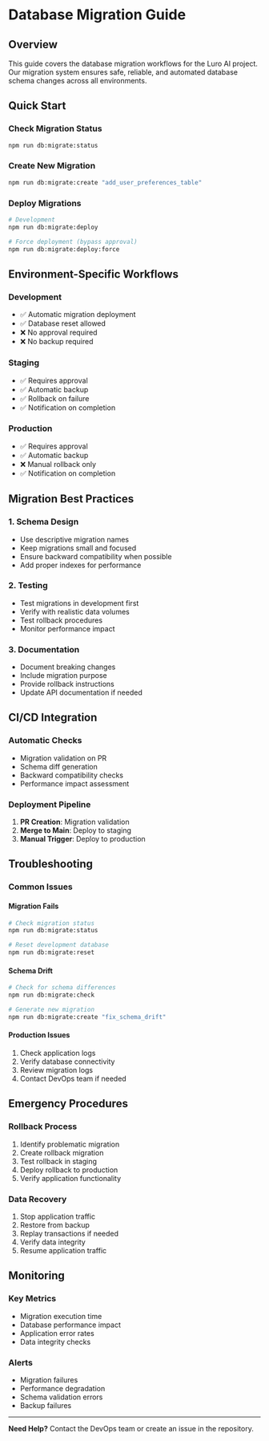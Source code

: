 # Database Migration Guide

## Overview

This guide covers the database migration workflows for the Luro AI project. Our migration system ensures safe, reliable, and automated database schema changes across all environments.

## Quick Start

### Check Migration Status
```bash
npm run db:migrate:status
```

### Create New Migration
```bash
npm run db:migrate:create "add_user_preferences_table"
```

### Deploy Migrations
```bash
# Development
npm run db:migrate:deploy

# Force deployment (bypass approval)
npm run db:migrate:deploy:force
```

## Environment-Specific Workflows

### Development
- ✅ Automatic migration deployment
- ✅ Database reset allowed
- ❌ No approval required
- ❌ No backup required

### Staging
- ✅ Requires approval
- ✅ Automatic backup
- ✅ Rollback on failure
- ✅ Notification on completion

### Production
- ✅ Requires approval
- ✅ Automatic backup
- ❌ Manual rollback only
- ✅ Notification on completion

## Migration Best Practices

### 1. Schema Design
- Use descriptive migration names
- Keep migrations small and focused
- Ensure backward compatibility when possible
- Add proper indexes for performance

### 2. Testing
- Test migrations in development first
- Verify with realistic data volumes
- Test rollback procedures
- Monitor performance impact

### 3. Documentation
- Document breaking changes
- Include migration purpose
- Provide rollback instructions
- Update API documentation if needed

## CI/CD Integration

### Automatic Checks
- Migration validation on PR
- Schema diff generation
- Backward compatibility checks
- Performance impact assessment

### Deployment Pipeline
1. **PR Creation**: Migration validation
2. **Merge to Main**: Deploy to staging
3. **Manual Trigger**: Deploy to production

## Troubleshooting

### Common Issues

#### Migration Fails
```bash
# Check migration status
npm run db:migrate:status

# Reset development database
npm run db:migrate:reset
```

#### Schema Drift
```bash
# Check for schema differences
npm run db:migrate:check

# Generate new migration
npm run db:migrate:create "fix_schema_drift"
```

#### Production Issues
1. Check application logs
2. Verify database connectivity
3. Review migration logs
4. Contact DevOps team if needed

## Emergency Procedures

### Rollback Process
1. Identify problematic migration
2. Create rollback migration
3. Test rollback in staging
4. Deploy rollback to production
5. Verify application functionality

### Data Recovery
1. Stop application traffic
2. Restore from backup
3. Replay transactions if needed
4. Verify data integrity
5. Resume application traffic

## Monitoring

### Key Metrics
- Migration execution time
- Database performance impact
- Application error rates
- Data integrity checks

### Alerts
- Migration failures
- Performance degradation
- Schema validation errors
- Backup failures

---

**Need Help?** Contact the DevOps team or create an issue in the repository.